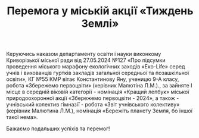 ﻿---
title: Перемога у міській акції «Тиждень Землі»
---

Керуючись наказом департаменту освіти і науки виконкому Криворізької міської ради від 27.05.2024 №127 «Про підсумки проведення міського марафону екологічних заходів «Еко-Life» серед учнів і вихованців гуртків закладів загальної середньої та позашкільної освіти», КГ №55 КМР вітає Константинову Яну, ученицю 9-А класу, робота «Збережемо первоцвіти» (керівник Малютіна Л.М.)., за зайняте І місце в середній віковій категорії - номінація «Кращий лепбук» міської природоохоронної акції «Збережемо первоцвіти - 2024», а також - учнівський колектив гімназії - робота «Звіт учнівського колективу» (керівник Малютина Л.М.), номінація «Бережіть планету Земля, бо іншої такої нема».

Бажаємо подальших успіхів та перемог!

<slideshow />

